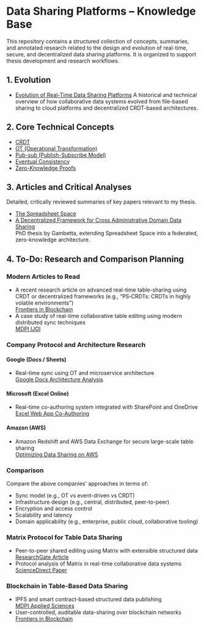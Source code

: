 # Data Sharing Platforms – Knowledge Base

This repository contains a structured collection of concepts, summaries, and annotated research related to the design and evolution of real-time, secure, and decentralized data sharing platforms. It is organized to support thesis development and research workflows.

## 1. Evolution

- [Evolution of Real-Time Data Sharing Platforms](./Data%20Sharing%20Platforms/Evolution%20of%20Real-Time%20Data%20Sharing%20Platforms.md)
A historical and technical overview of how collaborative data systems evolved from file-based sharing to cloud platforms and decentralized CRDT-based architectures.

## 2. Core Technical Concepts

- [CRDT](./Terms/CRDT.md)  
- [OT (Operational Transformation)](./Data%20Sharing%20Platforms/Terms/OT.md)  
- [Pub-sub (Publish-Subscribe Model)](./Data%20Sharing%20Platforms/Terms/Pub-sub.md)  
- [Eventual Consistency](./Data%20Sharing%20Platforms/Terms/Eventual%20Consistency.md)  
- [Zero-Knowledge Proofs](./Data%20Sharing%20Platforms/Terms/Zero-Knowledge%20Proofs.md)  

## 3. Articles and Critical Analyses

Detailed, critically reviewed summaries of key papers relevant to my thesis.

- [The Spreadsheet Space](./Data%20Sharing%20Platforms/articles/The%20Spreadsheet%20Space.md)  
- [A Decentralized Framework for Cross Administrative Domain Data Sharing](./Data%20Sharing%20Platforms/articles/A%20Decentralized%20Framework%20for%20Cross%20Administrative.md)  
PhD thesis by Gambetta, extending Spreadsheet Space into a federated, zero-knowledge architecture.

## 4. To-Do: Research and Comparison Planning

### Modern Articles to Read

- A recent research article on advanced real-time table-sharing using CRDT or decentralized frameworks (e.g., “PS‑CRDTs: CRDTs in highly volatile environments”)  
  [Frontiers in Blockchain](https://www.frontiersin.org/journals/blockchain/articles/10.3389/fbloc.2020.497985/full)  
- A case study of real-time collaborative table editing using modern distributed sync techniques  
  [MDPI IJGI](https://www.mdpi.com/2220-9964/13/12/441)

### Company Protocol and Architecture Research

#### Google (Docs / Sheets)

- Real-time sync using OT and microservice architecture  
  [Google Docs Architecture Analysis](https://sderay.com/google-docs-architecture-real-time-collaboration/)

#### Microsoft (Excel Online)

- Real-time co-authoring system integrated with SharePoint and OneDrive  
  [Excel Web App Co-Authoring](https://www.microsoft.com/en-us/microsoft-365/blog/2013/11/19/real-time-co-authoring-in-the-excel-web-app-why-and-how-we-did-it/)

#### Amazon (AWS)

- Amazon Redshift and AWS Data Exchange for secure large-scale table sharing  
  [Optimizing Data Sharing on AWS](https://www.cloudthat.com/resources/blog/optimizing-data-sharing-strategies-with-amazon-redshift-data-sharing/)

### Comparison

Compare the above companies' approaches in terms of:

- Sync model (e.g., OT vs event-driven vs CRDT)
- Infrastructure design (e.g., central, distributed, peer-to-peer)
- Encryption and access control
- Scalability and latency
- Domain applicability (e.g., enterprise, public cloud, collaborative tooling)

### Matrix Protocol for Table Data Sharing

- Peer-to-peer shared editing using Matrix with extensible structured data  
  [ResearchGate Article](https://www.researchgate.net/publication/310212186_Near_Real-Time_Peer-to-Peer_Shared_Editing_on_Extensible_Data_Types)  
- Protocol analysis of Matrix in real-time collaborative data systems  
  [ScienceDirect Paper](https://www.sciencedirect.com/science/article/pii/S2666281721000159)

### Blockchain in Table-Based Data Sharing

- IPFS and smart contract-based structured data publishing  
  [MDPI Applied Sciences](https://www.mdpi.com/2076-3417/14/16/6940)  
- User-controlled, auditable data-sharing over blockchain networks  
  [Frontiers in Blockchain](https://www.frontiersin.org/journals/blockchain/articles/10.3389/fbloc.2020.497985/full)
